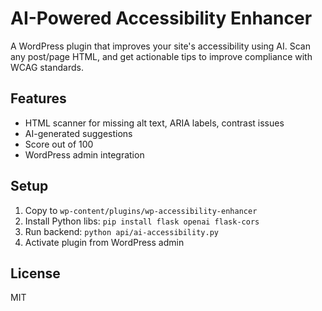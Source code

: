 # AI-Powered Accessibility Enhancer
A WordPress plugin that improves your site's accessibility using AI. Scan any post/page HTML, and get actionable tips to improve compliance with WCAG standards.

## Features
- HTML scanner for missing alt text, ARIA labels, contrast issues
- AI-generated suggestions
- Score out of 100
- WordPress admin integration

## Setup
1. Copy to `wp-content/plugins/wp-accessibility-enhancer`
2. Install Python libs: `pip install flask openai flask-cors`
3. Run backend: `python api/ai-accessibility.py`
4. Activate plugin from WordPress admin

## License
MIT
